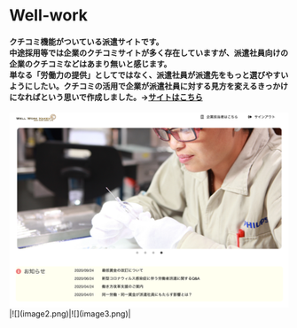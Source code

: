 # Well-work
#### クチコミ機能がついている派遣サイトです。<br>中途採用等では企業のクチコミサイトが多く存在していますが、派遣社員向けの企業のクチコミなどはあまり無いと感じます。<br>単なる「労働力の提供」としてではなく、派遣社員が派遣先をもっと選びやすいようにしたい。クチコミの活用で企業が派遣社員に対する見方を変えるきっかけになればという思いで作成しました。→[サイトはこちら](http://18.180.198.199/)
<img src="image1.png" width="800">
|![](image2.png)|![](image3.png)|
